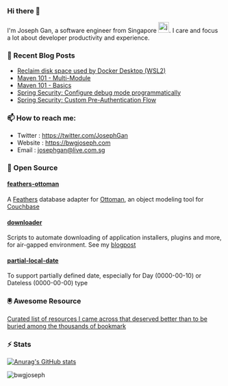 ### Hi there 👋

I'm Joseph Gan, a software engineer from Singapore <img src="https://freesvg.org/img/singapore.png" alt="java" width="25" height="25"/>. I care and focus a lot about developer productivity and experience.

### 📰 Recent Blog Posts

- [Reclaim disk space used by Docker Desktop (WSL2)](https://bwgjoseph.com/reclaim-disk-space-used-by-docker-desktop-wsl2)
- [Maven 101 - Multi-Module](https://bwgjoseph.com/maven-101-multi-module)
- [Maven 101 - Basics](https://bwgjoseph.com/maven-101-basics)
- [Spring Security: Configure debug mode programmatically](https://bwgjoseph.com/spring-security-configure-debug-mode-programmatically)
- [Spring Security: Custom Pre-Authentication Flow](https://bwgjoseph.com/spring-security-custom-pre-authentication-flow)

### 📫 How to reach me:

- Twitter   : <https://twitter.com/JosephGan>
- Website   : <https://bwgjoseph.com>
- Email     : <josephgan@live.com.sg>

### 👯 Open Source

#### [feathers-ottoman](https://github.com/bwgjoseph/feathers-ottoman)

A [Feathers](https://feathersjs.com) database adapter for [Ottoman](https://ottomanjs.com/), an object modeling tool for [Couchbase](https://www.couchbase.com/)

#### [downloader](https://github.com/bwgjoseph/downloader)

Scripts to automate downloading of application installers, plugins and more, for air-gapped environment. See my [blogpost](https://bwgjoseph.com/how-i-automate-downloading-of-application-installers-using-powershell)

#### [partial-local-date](https://github.com/bwgjoseph/partial-local-date)

To support partially defined date, especially for Day (0000-00-10) or Dateless (0000-00-00) type

### 🖲 Awesome Resource

[Curated list of resources I came across that deserved better than to be buried among the thousands of bookmark](https://github.com/bwgjoseph/awesome-resource)

### ⚡ Stats

[![Anurag's GitHub stats](https://github-readme-stats.vercel.app/api?username=bwgjoseph)](https://github.com/anuraghazra/github-readme-stats)

<p><img align="center" src="https://github-readme-stats.vercel.app/api/top-langs?username=bwgjoseph&show_icons=true&locale=en&layout=compact" alt="bwgjoseph" /></p>

<!--
**bwgjoseph/bwgjoseph** is a ✨ _special_ ✨ repository because its `README.md` (this file) appears on your GitHub profile.

Here are some ideas to get you started:

- 🔭 I’m currently working on ...
- 🌱 I’m currently learning ...
- 👯 I’m looking to collaborate on ...
- 🤔 I’m looking for help with ...
- 💬 Ask me about ...
- 📫 How to reach me: ...
- 😄 Pronouns: ...
- ⚡ Fun fact: ...
-->
